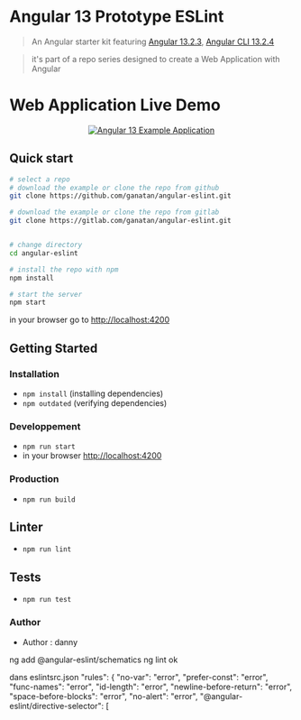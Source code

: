 # Angular 13 Prototype ESLint

> An Angular starter kit featuring [Angular 13.2.3](https://angular.io), [Angular CLI 13.2.4](https://cli.angular.io/)

> it's part of a repo series designed to create a Web Application with Angular

# Web Application Live Demo
<p align="center">
  <p align="center">
    <a href="https://angular.ganatan.com/">
      <img src="https://media.giphy.com/media/9BuBBLc7keCgRojp92/giphy.gif" alt="Angular 13 Example 
      Application"/>
    </a>
  </p>
</p>

## Quick start

```bash
# select a repo
# download the example or clone the repo from github
git clone https://github.com/ganatan/angular-eslint.git

# download the example or clone the repo from gitlab
git clone https://gitlab.com/ganatan/angular-eslint.git


# change directory
cd angular-eslint

# install the repo with npm
npm install

# start the server
npm start

```
in your browser go to [http://localhost:4200](http://localhost:4200) 

## Getting Started

### Installation
* `npm install` (installing dependencies)
* `npm outdated` (verifying dependencies)

### Developpement
* `npm run start`
* in your browser [http://localhost:4200](http://localhost:4200) 

### Production 
* `npm run build`

## Linter
* `npm run lint`

## Tests
* `npm run test`

### Author
* Author  : danny



ng add @angular-eslint/schematics
ng lint ok


dans eslintsrc.json
      "rules": {
        "no-var": "error",
        "prefer-const": "error",
        "func-names": "error",
        "id-length": "error",
        "newline-before-return": "error",
        "space-before-blocks": "error",
        "no-alert": "error",
        "@angular-eslint/directive-selector": [
